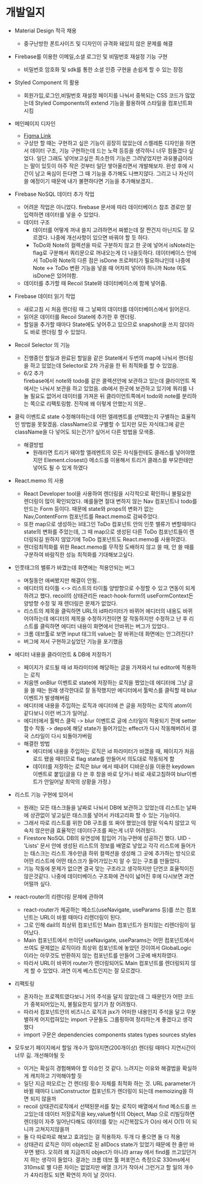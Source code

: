 # 개발일지

- Material Design 적극 채용

  - 중구난방한 폰트사이즈 및 디자인이 규격화 돼있지 않은 문제를 해결

- Firebase를 이용한 이메일,소셜 로그인 및 비밀번호 재설정 기능 구현

  - 비밀번호 암호화 및 sdk를 통한 소셜 인증 구현을 손쉽게 할 수 있는 장점

- Styled Component 의 활용

  - 회원가입,로그인,비밀번호 재설정 페이지를 나눠서 중복되는 CSS 코드가 많았는데 Styled Components의 extend 기능을 활용하여 스타일을 컴포넌트화 시킴

- 메인페이지 디자인

  - [Figma Link](https://www.figma.com/embed?embed_host=share&url=https%3A%2F%2Fwww.figma.com%2Ffile%2FN9FhxPgd0yB131bdw8Aj1X%2FToDo%3Fnode-id%3D0%253A1)
  - 구상만 할 때는 구현하고 싶은 기능이 굉장히 많았는데 스켈레톤 디자인을 하면서 데이터 구조, 기능 구현하는데 드는 노력 등등을 생각하니 너무 힘들겠다 싶었다. 일단 그래도 넣어보고싶은 최소한의 기능은 그려넣었지만 과유불급이라는 말이 있듯이 아주 작은 것부터 일단 쌓아올리면서 개발해보자. 완성 후에 시간이 남고 욕심이 든다면 그 때 기능을 추가해도 나쁘지않다. 그리고 나 자신이 쓸 예정이기 때문에 내가 불편하다면 기능을 추가해보겠지..

- Firebase NoSQL 데이터 추가 작업

  - 어려운 작업은 아니었다. firebase 문서에 따라 데이터베이스 참조 경로만 잘 입력하면 데이터를 넣을 수 있었다.
  - 데이터 구조
    - 데이터를 어떻게 꺼내 쓸지 고려하면서 짜봤는데 잘 짠건지 아닌지도 잘 모르겠다. 나중에 개선사항이 있으면 바꿔야 할 듯 하다.
    - ToDo와 Note의 컬렉션을 따로 구분하지 않고 한 곳에 넣어서 isNote라는 flag로 구분해서 쿼리문으로 꺼내오는게 더 나을듯하다. 데이터베이스 안에서 ToDo와 Note의 다른 점은 isDone 프로퍼티가 필요하냐인데 나중에 Note <-> ToDo 변환 기능을 넣을 때 어차피 넣어야 하니까 Note 여도 isDone은 있어야함.
  - 데이터를 추가할 때 Recoil State와 데이터베이스에 함께 넣어줌.

- Firebase 데이터 읽기 작업

  - 새로고침 시 처음 렌더링 때 그 날짜의 데이터를 데이터베이스에서 읽어온다.
  - 읽어온 데이터를 Recoil State에 추가한 후 렌더링.
  - 할일을 추가할 때마다 State에도 넣어주고 있으므로 snapshot을 쓰지 않더라도 바로 렌더링 할 수 있었다.

- Recoil Selector 의 기능

  - 진행중인 할일과 완료된 할일을 같은 State에서 두번의 map에 나눠서 렌더링을 하고 있었는데 Selector로 2차 가공을 한 뒤 최적화를 할 수 있었음.
  - 6/2 추가<br> firebase에서 note와 todo를 같은 콜렉션안에 보관하고 있는데 클라이언트 쪽에서는 나눠서 보관을 하고 있었음. db에서 한곳에 보관하고 있기에 쿼리를 나눌 필요도 없어서 데이터를 가져온 뒤 클라이언트쪽에서 todo와 note를 분리하는 쪽으로 리팩토링함. 진작에 왜 이렇게 안했는지 의문..

- 클릭 이벤트로 state 수정해야하는데 어떤 엘레멘트를 선택했는지 구별하는 효율적인 방법을 못찾겠음. className으로 구별할 수 있지만 모든 자식태그에 같은 className을 다 넣어도 되는건가? 싶어서 다른 방법을 모색중.

  - 해결방법
    - 원래라면 트리거 돼야할 엘레멘트의 모든 자식들한테도 클래스를 넣어야했지만 Element.closest() 메소드를 이용해서 트리거 클래스를 부모한테만 넣어도 될 수 있게 하였다

- React.memo 의 사용

  - React Developer tool을 사용하여 렌더링을 시각적으로 확인하니 불필요한 렌더링이 많이 확인되었다. 예를들면 절대 변하지 않는 Nav 컴포넌트나 todo를 만드는 Form 등이다. 때문에 state와 props의 변화가 없는 Nav,ContentForm 컴포넌트를 React.memo로 감싸주었다.
  - 또한 map으로 생성하는 li태그인 ToDo 컴포넌트 안의 인풋 밸류가 변할때마다 state의 변화를 주었는데, 그 때 map으로 생성된 다른 ToDo 컴포넌트들이 렌더링되길 원하지 않았기에 ToDo 컴포넌트도 React.memo를 사용하였다.
  - 렌더링최적화를 위한 React.memo를 무작정 도배하지 않고 쓸 때, 안 쓸 때를 구분하여 바람직한 성능 최적화를 기대해보고싶다.

- 인풋태그의 밸류가 바꼈는데 화면에는 적용안되는 버그

  - 며칠동안 애써봤지만 해결이 안됨..
  - 에디터의 타이틀 <-> 리스트의 타이틀 양방향으로 수정할 수 있고 연동이 되게하려고 했다. recoil의 상태관리든 react-hook-form의 useFormContext든 양방향 수정 및 재 렌더링은 문제가 없었다.
  - 리스트의 제목을 클릭하면 URL의 id파라미터가 바뀌어 에디터의 내용도 바뀌어야하는데 에디터의 제목을 수정하기전이면 잘 작동하지만 수정하고 난 후 리스트를 클릭하면 에디터 내용이 화면에서 안바뀌는 버그가 있었다..
  - 크롬 데브툴로 보면 input 태그의 value는 잘 바뀌는데 화면에는 안그려진다?
  - 버그에 져서 구현하고싶었던 기능을 포기했음

- 에디터 내용을 클라이언트 & DB에 저장하기

  - 페이지가 로드될 때 id 파라미터에 해당하는 글을 가져와서 tui editor에 적용하는 로직
  - 처음엔 onBlur 이벤트로 state에 저장하는 로직을 짰었는데 에디터에 그냥 글을 쓸 때는 원래 생각한대로 잘 동작했지만 에디터에서 툴박스를 클릭할 때 blur 이벤트가 발생해버림
  - 에디터에 내용을 주입하는 로직과 에디터에 쓴 글을 저장하는 로직의 atom이 같다보니 이런 버그가 일어남.
  - 에디터에서 툴박스 클릭 -> blur 이벤트로 글에 스타일이 적용되기 전에 setter함수 작동 -> deps에 해당 state가 들어가있는 effect가 다시 작동해버려서 결국 스타일이 다시 되돌아가버림
  - 해결한 방법
    - 에디터에 내용을 주입하는 로직은 id 파라미터가 바꼈을 때, 페이지가 처음 로드 됐을 때이므로 flag state를 만들어서 의도대로 작동되게 함
    - 데이터를 저장하는 로직은 blur 에서 떼내어 디바운싱을 이용한 keydown 이벤트로 붙임(글을 다 쓴 후 창을 바로 닫거나 바로 새로고침하여 blur이벤트가 안일어날 최악의 상황을 가정.)

- 리스트 기능 구현에 있어서

  - 원래는 모든 태스크들을 날짜로 나눠서 DB에 보관하고 있었는데 리스트는 날짜에 상관없이 넣고싶은 태스크를 넣어서 카테고리화 할 수 있는 기능이다.
  - 그래서 따로 리스트를 위한 DB 구조를 또 짜야 했었는데 정말 익숙치 않았고 익숙치 않은만큼 효율적인 데이터구조를 짜는게 너무 어려웠다.
  - Firestore NoSQL DB의 유연성에 힘입어 기능구현에 성공하긴 했다. UID - 'Lists' 문서 안에 생성된 리스트의 정보를 배열로 넣었고 각각 리스트에 들어가는 태스크는 리스트 개수만큼 하위 컬렉션을 생성해 그 곳에 추가하는 방식으로 어떤 리스트에 어떤 태스크가 들어가있는지 알 수 있는 구조를 만들었다.
  - 기능 작동에 문제가 없으면 결국 맞는 구조라고 생각하지만 단언코 효율적이진 않은것같다. 나중에 데이터베이스 구조화에 견식이 넓어진 후에 다시보면 과연 어떨까 싶다.

- react-router의 리렌더링 문제에 관하여

  - react-router가 제공하는 메소드(useNavigate, useParams 등)를 쓰는 컴포넌트는 URL이 바뀔 때마다 리렌더링이 된다.
  - 그로 인해 dail의 최상위 컴포넌트인 Main 컴포넌트가 원치않는 리렌더링이 일어났다.
  - Main 컴포넌트에서 쓰이던 useNavigate, useParams는 어떤 컴포넌트에서 쓰여도 문제없는 로직이라 최상위 컴포넌트에 놓았던 것이여서 GlobalLogic 이라는 아무것도 반환하지 않는 컴포넌트를 만들어 그곳에 배치하였다.
  - 따라서 URL이 바뀌어 router가 렌더링되어도 Main 컴포넌트를 렌더링되지 않게 할 수 있었다. 과연 이게 베스트인지는 잘 모르겠다.

- 리팩토링

  - 혼자하는 프로젝트였다보니 거의 주석을 달지 않았는데 그 때문인가 어떤 코드가 중복되어있는지, 불필요한지 알기가 참 어려웠다.
  - 따라서 컴포넌트안의 비즈니스 로직과 jsx가 어떠한 내용인지 주석을 달고 무분별하게 어지럽혀있는 import 구문들도 그룹핑하여 정리하는게 좋겠다고 생각했다
  - import 구문은
    dependencies
    components
    states
    types
    sources
    styles

- 모두보기 페이지에서 할일 개수가 많아지면(200개이상) 렌더링 때마다 지연시간이 너무 긺. 개선해야될 듯
  - 이거는 확실히 경험해봐야 할 이슈인 것 같다. 느려지는 이유와 해결법을 확실하게 캐치하고 기억해야할 듯
  - 일단 지금 떠오르는 건 렌더링 횟수 자체를 최적화 하는 것. URL parameter가 바뀔 때마다 ListConstructor 컴포넌트가 렌더링이 되는데 memoizing을 하면 되지 않을까
  - recoil 상태관리로직에서 선택된문서를 찾는 로직이 배열에서 find 메소드를 쓰고있는데 데이터 저장로직을 key,value형식의 Object, Map 으로 리빌딩하면
    렌더링이 자주 일어난다해도 데이터를 찾는 시간복잡도가 O(n) 에서 O(1) 이 되니까 고쳐지지않을까
  - 둘 다 따로따로 해보고 효과있는 걸 적용하자. 두개 다 좋으면 둘 다 적용
  - 상태관리 로직은 이미 object로 된 allDocs state가 있었기 때문에 한 줄만 바꾸면 됐다. 오히려 왜 지금까지 object가 아니라 array 에서 find를 쓰고있던거지 하는 생각이 들었다. 결과는 크롬 데브 툴 퍼포먼스 측정으로 330ms에서 310ms로 별 다른 차이는 없었지만 배열 크기가 작아서 그런거고 할 일의 개수가 4자리정도 되면 확연히 차이 날 것이다.
